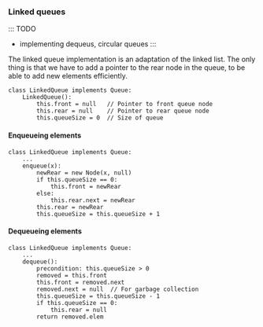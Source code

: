 
### Linked queues

::: TODO
- implementing dequeus, circular queues
:::

The linked queue implementation is an adaptation of the linked list. The
only thing is that we have to add a pointer to the rear node in the
queue, to be able to add new elements efficiently.

<inlineav id="LinkedQueue-Intro-CON" src="ChalmersGU/LinkedQueue-Intro-CON.js" name="Linked Queue Intro" links="ChalmersGU/CGU-Styles.css"/>

    class LinkedQueue implements Queue:
        LinkedQueue():
            this.front = null   // Pointer to front queue node
            this.rear = null    // Pointer to rear queue node
            this.queueSize = 0  // Size of queue


#### Enqueueing elements

<inlineav id="LinkedQueue-Enqueue-CON" src="ChalmersGU/LinkedQueue-Enqueue-CON.js" name="Linked Queue Enqueue" links="ChalmersGU/CGU-Styles.css"/>

    class LinkedQueue implements Queue:
        ...
        enqueue(x):
            newRear = new Node(x, null)
            if this.queueSize == 0:
                this.front = newRear
            else:
                this.rear.next = newRear
            this.rear = newRear
            this.queueSize = this.queueSize + 1

<avembed id="LinkedQueue-Enqueue-PRO" src="ChalmersGU/LinkedQueue-Enqueue-PRO.html" type="ka" name="Linked Queue Enqueue Exercise"/>

#### Dequeueing elements

<inlineav id="LinkedQueue-Dequeue-CON" src="ChalmersGU/LinkedQueue-Dequeue-CON.js" name="Linked Queue Dequeue" links="ChalmersGU/CGU-Styles.css"/>

    class LinkedQueue implements Queue:
        ...
        dequeue():
            precondition: this.queueSize > 0
            removed = this.front
            this.front = removed.next
            removed.next = null  // For garbage collection
            this.queueSize = this.queueSize - 1
            if this.queueSize == 0:
                this.rear = null
            return removed.elem

<avembed id="LinkedQueue-Dequeue-PRO" src="ChalmersGU/LinkedQueue-Dequeue-PRO.html" type="ka" name="Linked Queue Dequeue Exercise"/>
